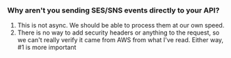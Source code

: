 ### Why aren't you sending SES/SNS events directly to your API?

1. This is not async. We should be able to process them at our own speed.
2. There is no way to add security headers or anything to the request, so we can't really verify it came from AWS from what I've read. Either way, #1 is more important
